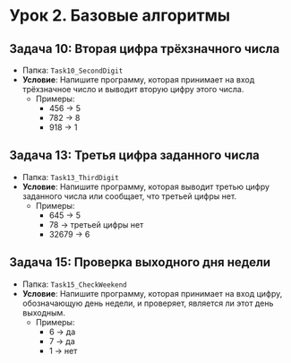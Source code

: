 # Урок 2. Базовые алгоритмы

## Задача 10: Вторая цифра трёхзначного числа
- Папка: `Task10_SecondDigit`
- **Условие**: Напишите программу, которая принимает на вход трёхзначное число и выводит вторую цифру этого числа.
  - Примеры:
    - 456 -> 5
    - 782 -> 8
    - 918 -> 1

## Задача 13: Третья цифра заданного числа
- Папка: `Task13_ThirdDigit`
- **Условие**: Напишите программу, которая выводит третью цифру заданного числа или сообщает, что третьей цифры нет.
  - Примеры:
    - 645 -> 5
    - 78 -> третьей цифры нет
    - 32679 -> 6

## Задача 15: Проверка выходного дня недели
- Папка: `Task15_CheckWeekend`
- **Условие**: Напишите программу, которая принимает на вход цифру, обозначающую день недели, и проверяет, является ли этот день выходным.
  - Примеры:
    - 6 -> да
    - 7 -> да
    - 1 -> нет

